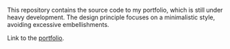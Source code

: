 This repository contains the source code to my portfolio, which is still under heavy development. The design principle focuses on a minimalistic style, avoiding excessive embellishments.

Link to the [portfolio](https://portfolio-dun-phi-86.vercel.app/).
